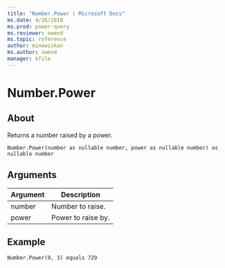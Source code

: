 ```yaml
---
title: "Number.Power | Microsoft Docs"
ms.date: 4/16/2018
ms.prod: power-query
ms.reviewer: owend
ms.topic: reference
author: minewiskan
ms.author: owend
manager: kfile
---
```

# Number.Power

  
## About  
Returns a number raised by a power.  
  
```  
Number.Power(number as nullable number, power as nullable number) as nullable number  
```  
  
## Arguments  
  
|Argument|Description|  
|------------|---------------|  
|number|Number to raise.|  
|power|Power to raise by.|  
  
## Example  
  
```  
Number.Power(9, 3) equals 729  
```  
